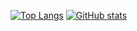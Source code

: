 [![Top Langs](https://github-readme-stats.vercel.app/api/top-langs/?username=netetra&hide=c,cpp,makefile)](https://github.com/anuraghazra/github-readme-stats)
[![GitHub stats](https://github-readme-stats.vercel.app/api?username=Netetra&show_icons=true)](https://github.com/anuraghazra/github-readme-stats)
